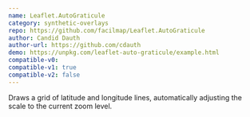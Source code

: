 ```yaml
---
name: Leaflet.AutoGraticule
category: synthetic-overlays
repo: https://github.com/facilmap/Leaflet.AutoGraticule
author: Candid Dauth
author-url: https://github.com/cdauth
demo: https://unpkg.com/leaflet-auto-graticule/example.html
compatible-v0:
compatible-v1: true
compatible-v2: false
---
```


Draws a grid of latitude and longitude lines, automatically adjusting the scale to the current zoom level.
